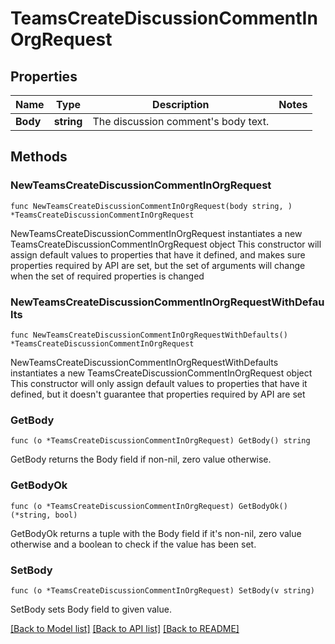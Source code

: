 # TeamsCreateDiscussionCommentInOrgRequest

## Properties

Name | Type | Description | Notes
------------ | ------------- | ------------- | -------------
**Body** | **string** | The discussion comment&#39;s body text. | 

## Methods

### NewTeamsCreateDiscussionCommentInOrgRequest

`func NewTeamsCreateDiscussionCommentInOrgRequest(body string, ) *TeamsCreateDiscussionCommentInOrgRequest`

NewTeamsCreateDiscussionCommentInOrgRequest instantiates a new TeamsCreateDiscussionCommentInOrgRequest object
This constructor will assign default values to properties that have it defined,
and makes sure properties required by API are set, but the set of arguments
will change when the set of required properties is changed

### NewTeamsCreateDiscussionCommentInOrgRequestWithDefaults

`func NewTeamsCreateDiscussionCommentInOrgRequestWithDefaults() *TeamsCreateDiscussionCommentInOrgRequest`

NewTeamsCreateDiscussionCommentInOrgRequestWithDefaults instantiates a new TeamsCreateDiscussionCommentInOrgRequest object
This constructor will only assign default values to properties that have it defined,
but it doesn't guarantee that properties required by API are set

### GetBody

`func (o *TeamsCreateDiscussionCommentInOrgRequest) GetBody() string`

GetBody returns the Body field if non-nil, zero value otherwise.

### GetBodyOk

`func (o *TeamsCreateDiscussionCommentInOrgRequest) GetBodyOk() (*string, bool)`

GetBodyOk returns a tuple with the Body field if it's non-nil, zero value otherwise
and a boolean to check if the value has been set.

### SetBody

`func (o *TeamsCreateDiscussionCommentInOrgRequest) SetBody(v string)`

SetBody sets Body field to given value.



[[Back to Model list]](../README.md#documentation-for-models) [[Back to API list]](../README.md#documentation-for-api-endpoints) [[Back to README]](../README.md)


